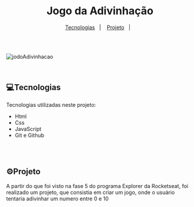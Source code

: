 <h1 align=center> Jogo da Adivinhação </h1>

<p align="center">
  <a href="#-tecnologias">Tecnologias</a>&nbsp;&nbsp;&nbsp;|&nbsp;&nbsp;&nbsp;
  <a href="#-projeto">Projeto</a>&nbsp;&nbsp;&nbsp;|&nbsp;&nbsp;&nbsp;
</p>

<br>
<br>

![jodoAdivinhacao](https://user-images.githubusercontent.com/99101822/230460723-fa21be4f-8096-4ac3-aec5-5b00de566520.gif)



<br>

<h2>💻Tecnologias</h2>

<p>Tecnologias utilizadas neste projeto:<p>
<ul>
<li>Html</li>
<li>Css</li>
<li>JavaScript</li>
<li>Git e Github</li>
</ul>
<br>
<br>
<h2>⚙Projeto</h2>
<p>A partir do que foi visto na fase 5 do programa Explorer da Rocketseat, foi realizado um projeto, que consistia em criar um jogo, onde o usuário tentaria adivinhar um numero entre 0 e 10</p>
<br>


<br>
<br>





